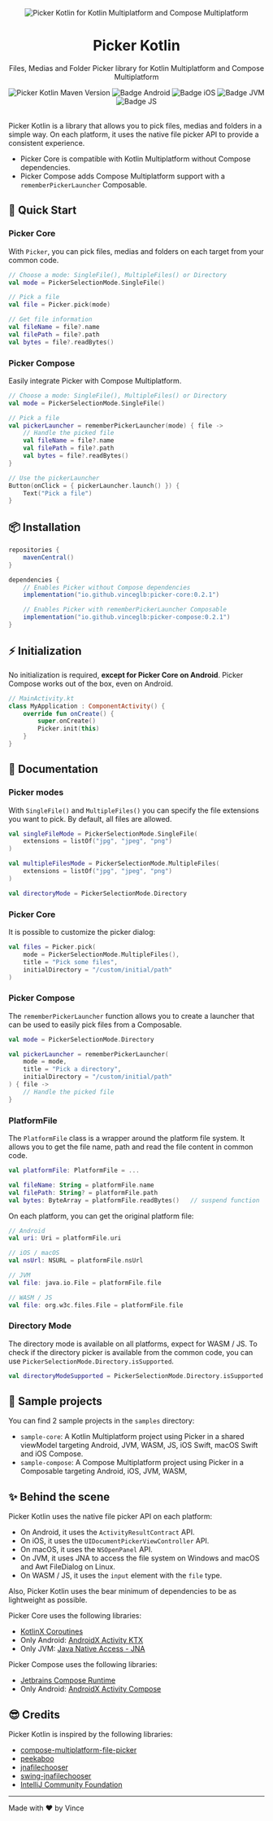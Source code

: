 <div align="center">
  <img src="https://github.com/vinceglb/PickerKotlin/assets/24540801/ef67360d-8b43-4337-adb4-b9089b0d88ce" alt="Picker Kotlin for Kotlin Multiplatform and Compose Multiplatform" />

  <br>
 
  <h1>Picker Kotlin</h1>
  <p>Files, Medias and Folder Picker library for Kotlin Multiplatform and Compose Multiplatform</p>

  <div>
    <img src="https://img.shields.io/maven-central/v/io.github.vinceglb/picker-core" alt="Picker Kotlin Maven Version" />
    <img src="https://img.shields.io/badge/Platform-Android-brightgreen.svg?logo=android" alt="Badge Android" />
		<img src="https://img.shields.io/badge/Platform-iOS%20%2F%20macOS-lightgrey.svg?logo=apple" alt="Badge iOS" />
		<img src="https://img.shields.io/badge/Platform-JVM-8A2BE2.svg?logo=openjdk" alt="Badge JVM" />
    <img src="https://img.shields.io/badge/Platform-WASM%20%2F%20JS-yellow.svg?logo=javascript" alt="Badge JS" />
  </div>

  <br>
</div>

Picker Kotlin is a library that allows you to pick files, medias and folders in a simple way. On each platform, it uses the native file picker API to provide a consistent experience.
- Picker Core is compatible with Kotlin Multiplatform without Compose dependencies.
- Picker Compose adds Compose Multiplatform support with a `rememberPickerLauncher` Composable.

## 🚀 Quick Start

### Picker Core

With `Picker`, you can pick files, medias and folders on each target from your common code.

```kotlin
// Choose a mode: SingleFile(), MultipleFiles() or Directory
val mode = PickerSelectionMode.SingleFile()

// Pick a file
val file = Picker.pick(mode)

// Get file information
val fileName = file?.name
val filePath = file?.path
val bytes = file?.readBytes()
```

### Picker Compose

Easily integrate Picker with Compose Multiplatform.

```kotlin
// Choose a mode: SingleFile(), MultipleFiles() or Directory
val mode = PickerSelectionMode.SingleFile()

// Pick a file
val pickerLauncher = rememberPickerLauncher(mode) { file ->
    // Handle the picked file
    val fileName = file?.name
    val filePath = file?.path
    val bytes = file?.readBytes()
}

// Use the pickerLauncher
Button(onClick = { pickerLauncher.launch() }) {
    Text("Pick a file")
}
```

## 📦 Installation

```gradle
repositories {
    mavenCentral()
}

dependencies {
    // Enables Picker without Compose dependencies
    implementation("io.github.vinceglb:picker-core:0.2.1")

    // Enables Picker with rememberPickerLauncher Composable
    implementation("io.github.vinceglb:picker-compose:0.2.1")
}
```

## ⚡ Initialization

No initialization is required, **except for Picker Core on Android**. Picker Compose works out of the box, even on Android.

```kotlin
// MainActivity.kt
class MyApplication : ComponentActivity() {
    override fun onCreate() {
        super.onCreate()
        Picker.init(this)
    }
}
```
## 📖 Documentation

### Picker modes

With `SingleFile()` and `MultipleFiles()` you can specify the file extensions you want to pick. By default, all files are allowed.

```kotlin
val singleFileMode = PickerSelectionMode.SingleFile(
    extensions = listOf("jpg", "jpeg", "png")
)

val multipleFilesMode = PickerSelectionMode.MultipleFiles(
    extensions = listOf("jpg", "jpeg", "png")
)

val directoryMode = PickerSelectionMode.Directory
```

### Picker Core

It is possible to customize the picker dialog:

```kotlin
val files = Picker.pick(
    mode = PickerSelectionMode.MultipleFiles(),
    title = "Pick some files",
    initialDirectory = "/custom/initial/path"
)
```

### Picker Compose

The `rememberPickerLauncher` function allows you to create a launcher that can be used to easily pick files from a Composable.

```kotlin
val mode = PickerSelectionMode.Directory

val pickerLauncher = rememberPickerLauncher(
    mode = mode,
    title = "Pick a directory",
    initialDirectory = "/custom/initial/path"
) { file ->
    // Handle the picked file
}
```

### PlatformFile

The `PlatformFile` class is a wrapper around the platform file system. It allows you to get the file name, path and read the file content in common code.

```kotlin
val platformFile: PlatformFile = ...

val fileName: String = platformFile.name
val filePath: String? = platformFile.path
val bytes: ByteArray = platformFile.readBytes()   // suspend function
```

On each platform, you can get the original platform file:

```kotlin
// Android
val uri: Uri = platformFile.uri

// iOS / macOS
val nsUrl: NSURL = platformFile.nsUrl

// JVM
val file: java.io.File = platformFile.file

// WASM / JS
val file: org.w3c.files.File = platformFile.file
```

### Directory Mode

The directory mode is available on all platforms, expect for WASM / JS. To check if the directory picker is available from the common code, you can use `PickerSelectionMode.Directory.isSupported`.

```kotlin
val directoryModeSupported = PickerSelectionMode.Directory.isSupported
```

## 🌱 Sample projects

You can find 2 sample projects in the `samples` directory:
- `sample-core`: A Kotlin Multiplatform project using Picker in a shared viewModel targeting Android, JVM, WASM, JS, iOS Swift, macOS Swift and iOS Compose.
- `sample-compose`: A Compose Multiplatform project using Picker in a Composable targeting Android, iOS, JVM, WASM, 

## ✨ Behind the scene

Picker Kotlin uses the native file picker API on each platform:

- On Android, it uses the `ActivityResultContract` API.
- On iOS, it uses the `UIDocumentPickerViewController` API.
- On macOS, it uses the `NSOpenPanel` API.
- On JVM, it uses JNA to access the file system on Windows and macOS and Awt FileDialog on Linux.
- On WASM / JS, it uses the `input` element with the `file` type.

Also, Picker Kotlin uses the bear minimum of dependencies to be as lightweight as possible. 

Picker Core uses the following libraries:
- [KotlinX Coroutines](https://github.com/Kotlin/kotlinx.coroutines)
- Only Android: [AndroidX Activity KTX](https://developer.android.com/jetpack/androidx/releases/activity)
- Only JVM: [Java Native Access - JNA](https://github.com/java-native-access/jna/tree/master)

Picker Compose uses the following libraries:
- [Jetbrains Compose Runtime](https://github.com/JetBrains/compose-multiplatform)
- Only Android: [AndroidX Activity Compose](https://developer.android.com/jetpack/androidx/releases/activity)

## 😎 Credits

Picker Kotlin is inspired by the following libraries:

- [compose-multiplatform-file-picker](https://github.com/Wavesonics/compose-multiplatform-file-picker)
- [peekaboo](https://github.com/onseok/peekaboo)
- [jnafilechooser](https://github.com/steos/jnafilechooser)
- [swing-jnafilechooser](https://github.com/DJ-Raven/swing-jnafilechooser)
- [IntelliJ Community Foundation](https://github.com/JetBrains/intellij-community/blob/master/platform/util/ui/src/com/intellij/ui/mac/foundation/Foundation.java)

---

Made with ❤️ by Vince
